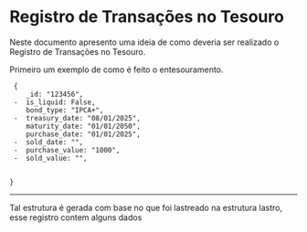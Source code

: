 # Registro de Transações no Tesouro

Neste documento apresento uma ideia de como deveria ser realizado o Registro de Transações no Tesouro.

Primeiro um exemplo de como é feito o entesouramento.

     {
        _id: "123456",
     -  is_liquid: False,
        bond_type: "IPCA+",
     -  treasury_date: "08/01/2025",
        maturity_date: "01/01/2050",
        purchase_date: "01/01/2025",
     -  sold_date: "",
     -  purchase_value: "1000",
     -  sold_value: "",


    } 
__________________
Tal estrutura é gerada com base no que foi lastreado na estrutura lastro, esse registro contem alguns dados  

